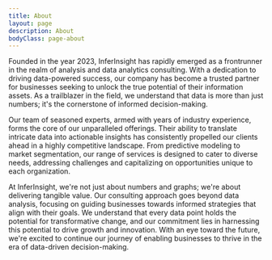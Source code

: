 ```yaml
---
title: About
layout: page
description: About
bodyClass: page-about
---
```


Founded in the year 2023, InferInsight has rapidly emerged as a frontrunner in the realm of analysis and data analytics consulting. With a dedication to driving data-powered success, our company has become a trusted partner for businesses seeking to unlock the true potential of their information assets. As a trailblazer in the field, we understand that data is more than just numbers; it's the cornerstone of informed decision-making.

Our team of seasoned experts, armed with years of industry experience, forms the core of our unparalleled offerings. Their ability to translate intricate data into actionable insights has consistently propelled our clients ahead in a highly competitive landscape. From predictive modeling to market segmentation, our range of services is designed to cater to diverse needs, addressing challenges and capitalizing on opportunities unique to each organization.

At InferInsight, we're not just about numbers and graphs; we're about delivering tangible value. Our consulting approach goes beyond data analysis, focusing on guiding businesses towards informed strategies that align with their goals. We understand that every data point holds the potential for transformative change, and our commitment lies in harnessing this potential to drive growth and innovation. With an eye toward the future, we're excited to continue our journey of enabling businesses to thrive in the era of data-driven decision-making.
